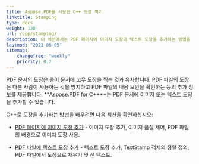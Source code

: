 ```yaml
---
title: Aspose.PDF를 사용한 C++ 도장 찍기
linktitle: Stamping
type: docs
weight: 120
url: /cpp/stamping/
description: 이 섹션에서는 PDF 페이지에 이미지 도장과 텍스트 도장을 추가하는 방법을 설명합니다.
lastmod: "2021-06-05"
sitemap:
    changefreq: "weekly"
    priority: 0.7
---
```


PDF 문서의 도장은 종이 문서에 고무 도장을 찍는 것과 유사합니다. PDF 파일의 도장은 다른 사람이 사용하는 것을 방지하고 PDF 파일의 내용 보안을 확인하는 등의 추가 정보를 제공합니다. **Aspose.PDF for C++**는 PDF 문서에 이미지 또는 텍스트 도장을 추가할 수 있습니다.

C++로 도장을 추가하는 방법을 배우려면 다음 섹션을 확인하십시오:

- [PDF 페이지에 이미지 도장 추가](/pdf/cpp/image-stamps-in-pdf-page/) - 이미지 도장 추가, 이미지 품질 제어, PDF 파일의 배경으로 이미지 도장 사용.

- [PDF 파일에 텍스트 도장 추가](/pdf/cpp/text-stamps-in-the-pdf-file/) - 텍스트 도장 추가, TextStamp 객체의 정렬 정의, PDF 파일에서 도장으로 채우기 및 선 텍스트.
